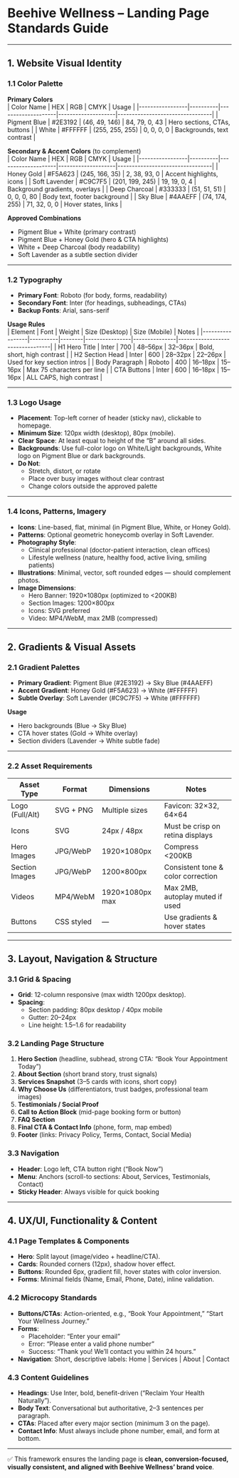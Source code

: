 
# Beehive Wellness – Landing Page Standards Guide  

---

## 1. Website Visual Identity  

### 1.1 Color Palette  
**Primary Colors**  
| Color Name      | HEX      | RGB                | CMYK               | Usage                           |
|-----------------|----------|--------------------|--------------------|---------------------------------|
| Pigment Blue    | #2E3192  | (46, 49, 146)      | 84, 79, 0, 43      | Hero sections, CTAs, buttons    |
| White           | #FFFFFF  | (255, 255, 255)    | 0, 0, 0, 0         | Backgrounds, text contrast      |

**Secondary & Accent Colors** (to complement)  
| Color Name      | HEX      | RGB                | CMYK               | Usage                           |
|-----------------|----------|--------------------|--------------------|---------------------------------|
| Honey Gold      | #F5A623  | (245, 166, 35)     | 2, 38, 93, 0       | Accent highlights, icons        |
| Soft Lavender   | #C9C7F5  | (201, 199, 245)    | 19, 19, 0, 4       | Background gradients, overlays  |
| Deep Charcoal   | #333333  | (51, 51, 51)       | 0, 0, 0, 80        | Body text, footer background    |
| Sky Blue        | #4AAEFF  | (74, 174, 255)     | 71, 32, 0, 0       | Hover states, links             |

**Approved Combinations**
- Pigment Blue + White (primary contrast)  
- Pigment Blue + Honey Gold (hero & CTA highlights)  
- White + Deep Charcoal (body readability)  
- Soft Lavender as a subtle section divider  

---

### 1.2 Typography  
- **Primary Font**: Roboto (for body, forms, readability)  
- **Secondary Font**: Inter (for headings, subheadings, CTAs)  
- **Backup Fonts**: Arial, sans-serif  

**Usage Rules**  
| Element         | Font     | Weight | Size (Desktop) | Size (Mobile) | Notes                           |
|-----------------|----------|--------|----------------|---------------|---------------------------------|
| H1 Hero Title   | Inter    | 700    | 48–56px        | 32–36px       | Bold, short, high contrast      |
| H2 Section Head | Inter    | 600    | 28–32px        | 22–26px       | Used for key section intros     |
| Body Paragraph  | Roboto   | 400    | 16–18px        | 15–16px       | Max 75 characters per line      |
| CTA Buttons     | Inter    | 600    | 16–18px        | 15–16px       | ALL CAPS, high contrast         |

---

### 1.3 Logo Usage  
- **Placement**: Top-left corner of header (sticky nav), clickable to homepage.  
- **Minimum Size**: 120px width (desktop), 80px (mobile).  
- **Clear Space**: At least equal to height of the “B” around all sides.  
- **Backgrounds**: Use full-color logo on White/Light backgrounds, White logo on Pigment Blue or dark backgrounds.  
- **Do Not**:  
  - Stretch, distort, or rotate  
  - Place over busy images without clear contrast  
  - Change colors outside the approved palette  

---

### 1.4 Icons, Patterns, Imagery  
- **Icons**: Line-based, flat, minimal (in Pigment Blue, White, or Honey Gold).  
- **Patterns**: Optional geometric honeycomb overlay in Soft Lavender.  
- **Photography Style**:  
  - Clinical professional (doctor-patient interaction, clean offices)  
  - Lifestyle wellness (nature, healthy food, active living, smiling patients)  
- **Illustrations**: Minimal, vector, soft rounded edges — should complement photos.  
- **Image Dimensions**:  
  - Hero Banner: 1920×1080px (optimized to <200KB)  
  - Section Images: 1200×800px  
  - Icons: SVG preferred  
  - Video: MP4/WebM, max 2MB (compressed)  

---

## 2. Gradients & Visual Assets  

### 2.1 Gradient Palettes  
- **Primary Gradient**: Pigment Blue (#2E3192) → Sky Blue (#4AAEFF)  
- **Accent Gradient**: Honey Gold (#F5A623) → White (#FFFFFF)  
- **Subtle Overlay**: Soft Lavender (#C9C7F5) → White (#FFFFFF)  

**Usage**  
- Hero backgrounds (Blue → Sky Blue)  
- CTA hover states (Gold → White overlay)  
- Section dividers (Lavender → White subtle fade)  

---

### 2.2 Asset Requirements  
| Asset Type        | Format     | Dimensions        | Notes                                 |
|-------------------|------------|-------------------|---------------------------------------|
| Logo (Full/Alt)   | SVG + PNG  | Multiple sizes    | Favicon: 32×32, 64×64                 |
| Icons             | SVG        | 24px / 48px       | Must be crisp on retina displays      |
| Hero Images       | JPG/WebP   | 1920×1080px       | Compress <200KB                       |
| Section Images    | JPG/WebP   | 1200×800px        | Consistent tone & color correction    |
| Videos            | MP4/WebM   | 1920×1080px max   | Max 2MB, autoplay muted if used       |
| Buttons           | CSS styled | —                 | Use gradients & hover states          |

---

## 3. Layout, Navigation & Structure  

### 3.1 Grid & Spacing  
- **Grid**: 12-column responsive (max width 1200px desktop).  
- **Spacing**:  
  - Section padding: 80px desktop / 40px mobile  
  - Gutter: 20–24px  
  - Line height: 1.5–1.6 for readability  

### 3.2 Landing Page Structure  
1. **Hero Section** (headline, subhead, strong CTA: “Book Your Appointment Today”)  
2. **About Section** (short brand story, trust signals)  
3. **Services Snapshot** (3–5 cards with icons, short copy)  
4. **Why Choose Us** (differentiators, trust badges, professional team images)  
5. **Testimonials / Social Proof**  
6. **Call to Action Block** (mid-page booking form or button)  
7. **FAQ Section**  
8. **Final CTA & Contact Info** (phone, form, map embed)  
9. **Footer** (links: Privacy Policy, Terms, Contact, Social Media)  

### 3.3 Navigation  
- **Header**: Logo left, CTA button right (“Book Now”)  
- **Menu**: Anchors (scroll-to sections: About, Services, Testimonials, Contact)  
- **Sticky Header**: Always visible for quick booking  

---

## 4. UX/UI, Functionality & Content  

### 4.1 Page Templates & Components  
- **Hero**: Split layout (image/video + headline/CTA).  
- **Cards**: Rounded corners (12px), shadow hover effect.  
- **Buttons**: Rounded 6px, gradient fill, hover states with color inversion.  
- **Forms**: Minimal fields (Name, Email, Phone, Date), inline validation.  

### 4.2 Microcopy Standards  
- **Buttons/CTAs**: Action-oriented, e.g., “Book Your Appointment,” “Start Your Wellness Journey.”  
- **Forms**:  
  - Placeholder: “Enter your email”  
  - Error: “Please enter a valid phone number”  
  - Success: “Thank you! We’ll contact you within 24 hours.”  
- **Navigation**: Short, descriptive labels: Home | Services | About | Contact  

### 4.3 Content Guidelines  
- **Headings**: Use Inter, bold, benefit-driven (“Reclaim Your Health Naturally”).  
- **Body Text**: Conversational but authoritative, 2–3 sentences per paragraph.  
- **CTAs**: Placed after every major section (minimum 3 on the page).  
- **Contact Info**: Must always include phone number, email, and form at bottom.  

---

✅ This framework ensures the landing page is **clean, conversion-focused, visually consistent, and aligned with Beehive Wellness’ brand voice**.  
